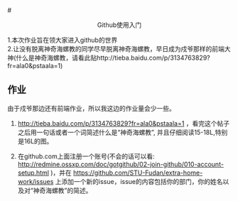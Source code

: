 #<center>Github使用入门</center>

  1.本次作业旨在领大家进入github的世界  
  2.让没有脱离神奇海螺教的同学尽早脱离神奇海螺教，早日成为戍爷那样的前端大神(什么是神奇海螺教，请看此贴http://tieba.baidu.com/p/3134763829?fr=ala0&pstaala=1)  
  
  
## 作业

由于戍爷那边还有前端作业，所以我这边的作业量会少一些。

1. http://tieba.baidu.com/p/3134763829?fr=ala0&pstaala=1 ，看完这个帖子之后用一句话或者一个词简述什么是“神奇海螺教”, 并且仔细阅读15-18L,特别是16L的图。

2. 在github.com上面注册一个账号(不会的话可以看: http://redmine.ossxp.com/doc/gotgithub/02-join-github/010-account-setup.html  )，并在  https://github.com/STU-Fudan/extra-home-work/issues   上添加一个新的issue，issue的内容包括你的部门，你的姓名以及对“神奇海螺教”的简述。